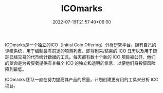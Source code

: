 ﻿---
weight: 
title: "ICOmarks"
description: "ICOmarks是ICO的分析和研究一个独立的平台"
date: 2022-07-19T21:57:40+08:00
lastmod: 2022-07-19T16:45:40+08:00
draft: false
authors: ["浮尘"]
featuredImage: "icomarks.jpg"
link: "https://icomarks.com/"
tags: ["数据收集","ICOmarks"]
categories: ["navigation"]
navigation: ["数据收集"]
lightgallery: true
toc: true
pinned: false
recommend: false
recommend1: false
---
ICOmarks是一个独立的ICO（Initial Coin Offering）分析研究平台。拥有自己的评级系统，用于编制最有前途的项目列表、即将到来/结束的 ICO 日历以及用于跟踪已经交易的代币统计数据的工具。每天都有数十个新的 ICO 项目被公开，他们的使命是为投资者提供有关每个 ICO 的独立和透明的信息，以便他们将投资风险降到最低。

ICOmarks 团队一直在努力提高其产品的质量，计划创建更有用的工具来分析 ICO 项目。